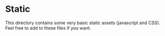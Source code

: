 # Static

This directory contains some very basic static assets (javascript and CSS). Feel free to add to these files if you want.
